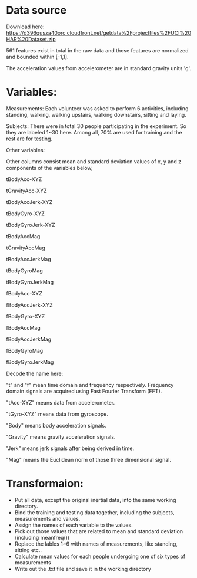 # Data source

Download here: 
https://d396qusza40orc.cloudfront.net/getdata%2Fprojectfiles%2FUCI%20HAR%20Dataset.zip 

561 features exist in total in the raw data and those features are normalized and bounded within [-1,1].

The acceleration values from accelerometer are in standard gravity units 'g'.

# Variables:

Measurements: Each volunteer was asked to perform 6 activities, including standing, walking, walking upstairs, walking downstairs, sitting and laying. 

Subjects: There were in total 30 people participating in the experiment. So they are labeled 1~30 here. Among all, 70% are used for training and the rest are for testing.

Other variables:

Other columns consist mean and standard deviation values of x, y and z components of the variables below,

tBodyAcc-XYZ

tGravityAcc-XYZ

tBodyAccJerk-XYZ

tBodyGyro-XYZ

tBodyGyroJerk-XYZ

tBodyAccMag

tGravityAccMag

tBodyAccJerkMag

tBodyGyroMag

tBodyGyroJerkMag

fBodyAcc-XYZ

fBodyAccJerk-XYZ

fBodyGyro-XYZ

fBodyAccMag

fBodyAccJerkMag

fBodyGyroMag

fBodyGyroJerkMag

Decode the name here:

"t" and "f" mean time domain and frequency respectively. Frequency domain signals are acquired using Fast Fourier Transform (FFT).

"tAcc-XYZ" means data from accelerometer. 

"tGyro-XYZ" means data from gyroscope.

"Body" means body acceleration signals.

"Gravity" means gravity acceleration signals.

"Jerk" means jerk signals after being derived in time.

"Mag" means the Euclidean norm of those three dimensional signal.



# Transformaion:

* Put all data, except the original inertial data, into the same working directory. 
* Bind the training and testing data together, including the subjects, measurements and values.
* Assign the names of each variable to the values. 
* Pick out those values that are related to mean and standard deviation (including meanfreq())
* Replace the lables 1~6 with names of measurements, like standing, sitting etc..
* Calculate mean values for each people undergoing one of six types of measurements
* Write out the .txt file and save it in the working directory


